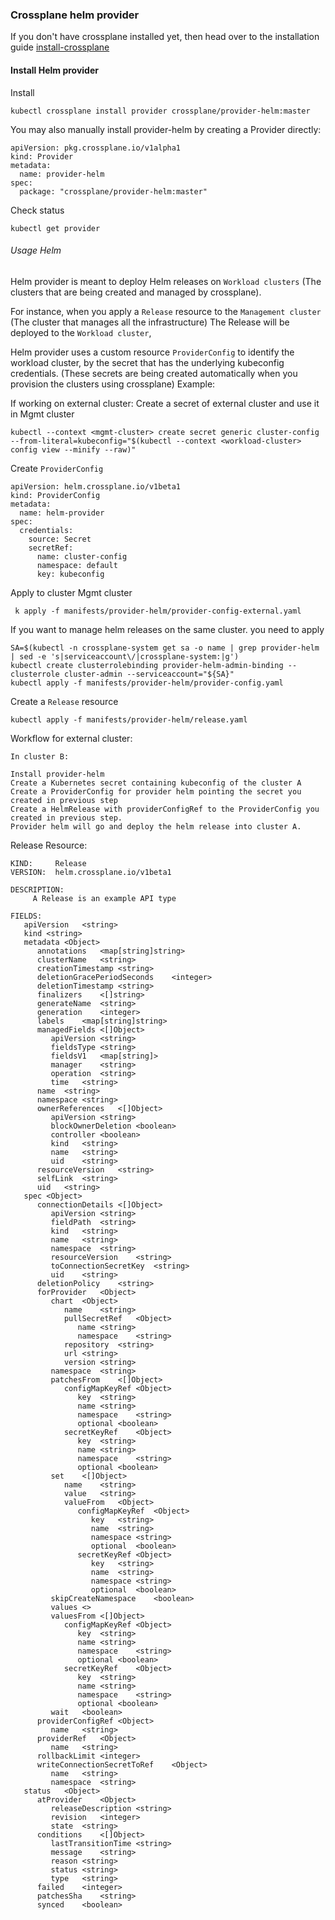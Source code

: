 ### Crossplane helm provider

If you don't have crossplane installed yet, then head over to the installation guide [install-crossplane](install-crossplane.md)

#### Install Helm provider
Install


```
kubectl crossplane install provider crossplane/provider-helm:master
```

You may also manually install provider-helm by creating a Provider directly:

```
apiVersion: pkg.crossplane.io/v1alpha1
kind: Provider
metadata:
  name: provider-helm
spec:
  package: "crossplane/provider-helm:master"

```

Check status

```
kubectl get provider
```


###### Usage Helm

Helm provider is meant to deploy Helm releases on `Workload clusters` (The clusters that are being created and managed by crossplane).

For instance, when you apply a `Release` resource to the `Management cluster` (The cluster that manages all the infrastructure)
The Release will be deployed to the `Workload cluster`,

Helm provider uses a custom resource `ProviderConfig` to identify the workload cluster, by the secret that has the underlying kubeconfig credentials.
(These secrets are being created automatically when you provision the clusters using crossplane)
Example:


If working on external cluster:
Create a secret of external cluster and use it in Mgmt cluster

```
kubectl --context <mgmt-cluster> create secret generic cluster-config --from-literal=kubeconfig="$(kubectl --context <workload-cluster> config view --minify --raw)"
```

Create `ProviderConfig`

```
apiVersion: helm.crossplane.io/v1beta1
kind: ProviderConfig
metadata:
  name: helm-provider
spec:
  credentials:
    source: Secret
    secretRef:
      name: cluster-config
      namespace: default
      key: kubeconfig
```

Apply to cluster Mgmt cluster
``` 
 k apply -f manifests/provider-helm/provider-config-external.yaml
```

If you want to manage helm releases on the same cluster.
you need to apply 

```
SA=$(kubectl -n crossplane-system get sa -o name | grep provider-helm | sed -e 's|serviceaccount\/|crossplane-system:|g')
kubectl create clusterrolebinding provider-helm-admin-binding --clusterrole cluster-admin --serviceaccount="${SA}"
kubectl apply -f manifests/provider-helm/provider-config.yaml
```

Create a `Release` resource

```
kubectl apply -f manifests/provider-helm/release.yaml
```


Workflow for external cluster:
```
In cluster B:

Install provider-helm
Create a Kubernetes secret containing kubeconfig of the cluster A
Create a ProviderConfig for provider helm pointing the secret you created in previous step
Create a HelmRelease with providerConfigRef to the ProviderConfig you created in previous step.
Provider helm will go and deploy the helm release into cluster A.
```



Release Resource:
```
KIND:     Release
VERSION:  helm.crossplane.io/v1beta1

DESCRIPTION:
     A Release is an example API type

FIELDS:
   apiVersion	<string>
   kind	<string>
   metadata	<Object>
      annotations	<map[string]string>
      clusterName	<string>
      creationTimestamp	<string>
      deletionGracePeriodSeconds	<integer>
      deletionTimestamp	<string>
      finalizers	<[]string>
      generateName	<string>
      generation	<integer>
      labels	<map[string]string>
      managedFields	<[]Object>
         apiVersion	<string>
         fieldsType	<string>
         fieldsV1	<map[string]>
         manager	<string>
         operation	<string>
         time	<string>
      name	<string>
      namespace	<string>
      ownerReferences	<[]Object>
         apiVersion	<string>
         blockOwnerDeletion	<boolean>
         controller	<boolean>
         kind	<string>
         name	<string>
         uid	<string>
      resourceVersion	<string>
      selfLink	<string>
      uid	<string>
   spec	<Object>
      connectionDetails	<[]Object>
         apiVersion	<string>
         fieldPath	<string>
         kind	<string>
         name	<string>
         namespace	<string>
         resourceVersion	<string>
         toConnectionSecretKey	<string>
         uid	<string>
      deletionPolicy	<string>
      forProvider	<Object>
         chart	<Object>
            name	<string>
            pullSecretRef	<Object>
               name	<string>
               namespace	<string>
            repository	<string>
            url	<string>
            version	<string>
         namespace	<string>
         patchesFrom	<[]Object>
            configMapKeyRef	<Object>
               key	<string>
               name	<string>
               namespace	<string>
               optional	<boolean>
            secretKeyRef	<Object>
               key	<string>
               name	<string>
               namespace	<string>
               optional	<boolean>
         set	<[]Object>
            name	<string>
            value	<string>
            valueFrom	<Object>
               configMapKeyRef	<Object>
                  key	<string>
                  name	<string>
                  namespace	<string>
                  optional	<boolean>
               secretKeyRef	<Object>
                  key	<string>
                  name	<string>
                  namespace	<string>
                  optional	<boolean>
         skipCreateNamespace	<boolean>
         values	<>
         valuesFrom	<[]Object>
            configMapKeyRef	<Object>
               key	<string>
               name	<string>
               namespace	<string>
               optional	<boolean>
            secretKeyRef	<Object>
               key	<string>
               name	<string>
               namespace	<string>
               optional	<boolean>
         wait	<boolean>
      providerConfigRef	<Object>
         name	<string>
      providerRef	<Object>
         name	<string>
      rollbackLimit	<integer>
      writeConnectionSecretToRef	<Object>
         name	<string>
         namespace	<string>
   status	<Object>
      atProvider	<Object>
         releaseDescription	<string>
         revision	<integer>
         state	<string>
      conditions	<[]Object>
         lastTransitionTime	<string>
         message	<string>
         reason	<string>
         status	<string>
         type	<string>
      failed	<integer>
      patchesSha	<string>
      synced	<boolean>
 ```     